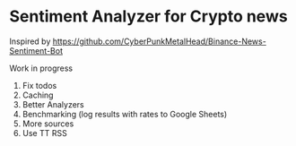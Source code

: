 # Sentiment Analyzer for Crypto news

Inspired by https://github.com/CyberPunkMetalHead/Binance-News-Sentiment-Bot


Work in progress 
1. Fix todos
2. Caching
3. Better Analyzers
4. Benchmarking (log results with rates to Google Sheets)
5. More sources
6. Use TT RSS
